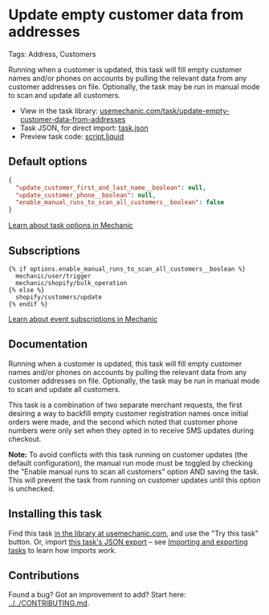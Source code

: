 # Update empty customer data from addresses

Tags: Address, Customers

Running when a customer is updated, this task will fill empty customer names and/or phones on accounts by pulling the relevant data from any customer addresses on file. Optionally, the task may be run in manual mode to scan and update all customers.

* View in the task library: [usemechanic.com/task/update-empty-customer-data-from-addresses](https://usemechanic.com/task/update-empty-customer-data-from-addresses)
* Task JSON, for direct import: [task.json](../../tasks/update-empty-customer-data-from-addresses.json)
* Preview task code: [script.liquid](./script.liquid)

## Default options

```json
{
  "update_customer_first_and_last_name__boolean": null,
  "update_customer_phone__boolean": null,
  "enable_manual_runs_to_scan_all_customers__boolean": false
}
```

[Learn about task options in Mechanic](https://docs.usemechanic.com/article/471-task-options)

## Subscriptions

```liquid
{% if options.enable_manual_runs_to_scan_all_customers__boolean %}
  mechanic/user/trigger
  mechanic/shopify/bulk_operation
{% else %}
  shopify/customers/update
{% endif %}
```

[Learn about event subscriptions in Mechanic](https://docs.usemechanic.com/article/408-subscriptions)

## Documentation

Running when a customer is updated, this task will fill empty customer names and/or phones on accounts by pulling the relevant data from any customer addresses on file. Optionally, the task may be run in manual mode to scan and update all customers.

This task is a combination of two separate merchant requests, the first desiring a way to backfill empty customer registration names once initial orders were made, and the second which noted that customer phone numbers were only set when they opted in to receive SMS updates during checkout.

__Note:__ To avoid conflicts with this task running on customer updates (the default configuration), the manual run mode must be toggled by checking the "Enable manual runs to scan all customers" option AND saving the task. This will prevent the task from running on customer updates until this option is unchecked.

## Installing this task

Find this task [in the library at usemechanic.com](https://usemechanic.com/task/update-empty-customer-data-from-addresses), and use the "Try this task" button. Or, import [this task's JSON export](../../tasks/update-empty-customer-data-from-addresses.json) – see [Importing and exporting tasks](https://docs.usemechanic.com/article/505-importing-and-exporting-tasks) to learn how imports work.

## Contributions

Found a bug? Got an improvement to add? Start here: [../../CONTRIBUTING.md](../../CONTRIBUTING.md).
